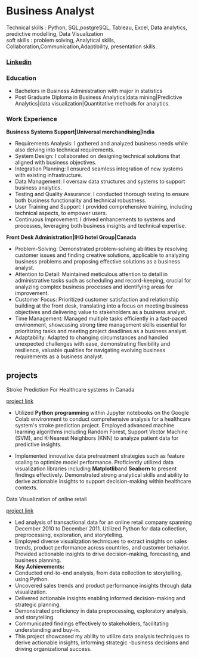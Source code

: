 # Business Analyst

Technical skills : Python, SQL,postgreSQL, Tableau, Excel, Data analytics, predictive modelling, Data Visualization  
soft skills : problem solving, Analytical skills, Collaboration,Communication,Adaptibility, presentation skills.  

### [Linkedin](https://www.linkedin.com/in/rutvidixitpatel/)

### Education
- Bachelors in Business Administration with major in statistics  
- Post Graduate Diploma in Business Analytics|data mining|Predictive Analytics|data visualization|Quantitative methods for analytics.  

### Work Experience
**Business Systems Support|Universal merchandising|India**

- Requirements Analysis: I gathered and analyzed business needs while also delving into technical requirements.  
- System Design: I collaborated on designing technical solutions that aligned with business objectives.  
- Integration Planning: I ensured seamless integration of new systems with existing infrastructure.  
- Data Management: I oversaw data structures and systems to support business analytics.  
- Testing and Quality Assurance: I conducted thorough testing to ensure both business functionality and technical robustness.  
- User Training and Support: I provided comprehensive training, including technical aspects, to empower users.  
- Continuous Improvement: I drived enhancements to systems and processes, leveraging both business insights and technical expertise.  

**Front Desk Administration|IHG hotel Group|Canada**  

- Problem-Solving: Demonstrated problem-solving abilities by resolving customer issues and finding creative solutions, applicable to analyzing business problems and proposing effective solutions as a business analyst.  
- Attention to Detail: Maintained meticulous attention to detail in administrative tasks such as scheduling and record-keeping, crucial for analyzing complex business processes and identifying areas for improvement.  
- Customer Focus: Prioritized customer satisfaction and relationship building at the front desk, translating into a focus on meeting business objectives and delivering value to stakeholders as a business analyst.  
- Time Management: Managed multiple tasks efficiently in a fast-paced environment, showcasing strong time management skills essential for prioritizing tasks and meeting project deadlines as a business analyst.  
- Adaptability: Adapted to changing circumstances and handled unexpected challenges with ease, demonstrating flexibility and resilience, valuable qualities for navigating evolving business requirements as a business analyst.  

## projects
Stroke Prediction For Healthcare systems in Canada  

[project link](https://jupyter.org/try-jupyter/lab/index.html?path=notebooks%2FStroke_Prediction.ipynb)  

- Utilized **Python programming** within Jupyter notebooks on the Google Colab environment to conduct comprehensive analysis for a healthcare system's stroke prediction project. Employed advanced machine learning algorithms including Random Forest, Support Vector Machine (SVM), and K-Nearest Neighbors (KNN) to analyze patient data for predictive insights.  

- Implemented innovative data pretreatment strategies such as feature scaling to optimize model performance. Proficiently utilized data visualization libraries including **Matplotlib**and **Seaborn** to present findings effectively. Demonstrated strong analytical skills and ability to derive actionable insights to support decision-making within healthcare contexts.  

Data Visualization of online retail   

[project link](https://jupyter.org/try-jupyter/lab/index.html?path=notebooks%2FVisualization+Nov+20.ipynb)  

- Led analysis of transactional data for an online retail company spanning December 2010 to December 2011. Utilized Python for data collection, preprocessing, exploration, and storytelling.
- Employed diverse visualization techniques to extract insights on sales trends, product performance across countries, and customer behavior. Provided actionable insights to drive decision-making, forecasting, and business planning.  
**Key Achievements:**
- Conducted end-to-end analysis, from data collection to storytelling, using Python.  
- Uncovered sales trends and product performance insights through data visualization.  
- Delivered actionable insights enabling informed decision-making and strategic planning.  
- Demonstrated proficiency in data preprocessing, exploratory analysis, and storytelling.  
- Communicated findings effectively to stakeholders, facilitating understanding and buy-in.  
- This project showcased my ability to utilize data analysis techniques to derive actionable insights, informing strategic -business decisions and driving organizational success.  




